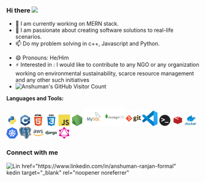  ### Hi there <img src="https://github.com/TheDudeThatCode/TheDudeThatCode/blob/master/Assets/Hi.gif" width="20px">&nbsp;

 - 🔭 I am currently working on MERN stack.
 - 🌱 I am passionate about creating software solutions to real-life scenarios.
 - 📫 Do my problem solving in c++, Javascript and Python.
 
<!-- ![Anshuman's GitHub stats](https://github-readme-stats.vercel.app/api?username=Anshumanformal&show_icons=true&count_private=true&theme=jolly&include_all_commits=true&hide_title=true)
<br />
[![Top Langs](https://github-readme-stats.vercel.app/api/top-langs/?username=Anshumanformal&layout=compact&theme=omni&card_width=445)](https://github.com/Anshumanformal)
<br > -->

<!--
**Anshumanformal/Anshumanformal** is a ✨ _special_ ✨ repository because its `README.md` (this file) appears on your GitHub profile.

Here are some ideas to get you started:

### - 🔭 I’m currently working on MEAN stack technology
### - 🌱 I’m currently learning React
- 👯 I’m looking to collaborate on Frontend/Backend projects
- 🤔 I’m looking for help with ReactJS/any Frontend stack
<!-- - 💬 Ask me about  -->
<!-- - 📫 How to reach me: ... -->
- 😄 Pronouns: He/Him
- ⚡ Interested in : I would like to contribute to any NGO or any organization working on environmental sustainability, scarce resource management and any other such initiatives 
- <img src="https://komarev.com/ghpvc/?username=Anshumanformal&color=green" alt="Anshuman's GitHub Visitor Count"/>

**Languages and Tools:**  

<code><img title="Python" height="30" src="https://raw.githubusercontent.com/github/explore/80688e429a7d4ef2fca1e82350fe8e3517d3494d/topics/python/python.png"></code>
<code><img title="C++" height="30" src="https://raw.githubusercontent.com/github/explore/80688e429a7d4ef2fca1e82350fe8e3517d3494d/topics/cpp/cpp.png"></code>
<code><img title="HTML" height="30" src="https://raw.githubusercontent.com/github/explore/80688e429a7d4ef2fca1e82350fe8e3517d3494d/topics/html/html.png"></code>
<code><img title="CSS" height="30" src="https://raw.githubusercontent.com/github/explore/5c058a388828bb5fde0bcafd4bc867b5bb3f26f3/topics/css/css.png"></code>
<code><img title="JavaScript" height="30" src="https://raw.githubusercontent.com/github/explore/80688e429a7d4ef2fca1e82350fe8e3517d3494d/topics/javascript/javascript.png"></code>
<code><img title="NodeJS" height="30" src="https://raw.githubusercontent.com/github/explore/80688e429a7d4ef2fca1e82350fe8e3517d3494d/topics/nodejs/nodejs.png"></code>
<code><img title="MySQL" height="50" src="https://raw.githubusercontent.com/github/explore/80688e429a7d4ef2fca1e82350fe8e3517d3494d/topics/mysql/mysql.png"></code>
<code><img title="MongoDB" height="50" src="https://raw.githubusercontent.com/github/explore/80688e429a7d4ef2fca1e82350fe8e3517d3494d/topics/mongodb/mongodb.png"></code>
<code><img title="Git" height="40" src="https://raw.githubusercontent.com/github/explore/80688e429a7d4ef2fca1e82350fe8e3517d3494d/topics/git/git.png"></code>
<code><img title="VSCode" height="40" src="https://raw.githubusercontent.com/github/explore/80688e429a7d4ef2fca1e82350fe8e3517d3494d/topics/visual-studio-code/visual-studio-code.png"></code>
<code><img title="Terminal" height="30" src="https://raw.githubusercontent.com/github/explore/80688e429a7d4ef2fca1e82350fe8e3517d3494d/topics/terminal/terminal.png"></code>
<code><img title="Redis" height="30" src="https://raw.githubusercontent.com/github/explore/80688e429a7d4ef2fca1e82350fe8e3517d3494d/topics/redis/redis.png"></code>
<code><img title="Docker" height="30" src="https://raw.githubusercontent.com/github/explore/80688e429a7d4ef2fca1e82350fe8e3517d3494d/topics/docker/docker.png"></code>
<code><img title="Kubernetes" height="30" src="https://raw.githubusercontent.com/github/explore/80688e429a7d4ef2fca1e82350fe8e3517d3494d/topics/kubernetes/kubernetes.png"></code>
<code><img title="PostgreSQL" height="30" src="https://raw.githubusercontent.com/github/explore/80688e429a7d4ef2fca1e82350fe8e3517d3494d/topics/postgresql/postgresql.png"></code>
<code><img title="AWS" height="30" src="https://raw.githubusercontent.com/github/explore/80688e429a7d4ef2fca1e82350fe8e3517d3494d/topics/aws/aws.png"></code>
<code><img title="Django" height="30" src="https://raw.githubusercontent.com/github/explore/80688e429a7d4ef2fca1e82350fe8e3517d3494d/topics/django/django.png"></code>
<code><img title="GraphQL" height="30" src="https://raw.githubusercontent.com/github/explore/80688e429a7d4ef2fca1e82350fe8e3517d3494d/topics/graphql/graphql.png"></code>

### Connect with me

<a>
 <img title="Linkedin" align="left" width="40px" src="https://img.icons8.com/fluent/48/000000/linkedin.png" /> 
 href="https://www.linkedin.com/in/anshuman-ranjan-formal" target="_blank" rel="noopener noreferrer"
</a> 
<!-- [<img title="Mail to Anshuman" align="left" width="40px" src="https://img.icons8.com/fluent/48/000000/gmail--v2.png" />](mailto:anshumanformal@gmail.com)
[<img title="Visit Anshuman's Portfolio" align="left" width="40px" src="https://img.icons8.com/fluency/50/000000/resume-website.png" />](https://anshuman-ranjan-portfolio.netlify.app/)
[<img title="Gitzilla: Here, you'll get to see various Github repos" align="left" width="40px" src="https://img.icons8.com/nolan/64/git.png" />](https://gitzilla.netlify.app/users/Anshumanformal)
[<img title="LinkTree profile" align="left" width="40px" src="https://img.icons8.com/color/50/000000/linktree.png" />](https://linktr.ee/anshuman_ranjan)
[<img title="AboutMe profile" align="left" width="40px" src="https://img.icons8.com/external-flaticons-flat-flat-icons/64/000000/external-software-developer-digital-nomading-relocation-flaticons-flat-flat-icons.png" />](https://about.me/anshumanranjan) -->


<!-- [![ReadMe Card](https://github-readme-stats.vercel.app/api/pin/?username=Anshumanformal&repo=NodeJS-and-JavaScript&theme=radical)](https://github.com/Anshumanformal/NodeJS-and-JavaScript)
[![ReadMe Card](https://github-readme-stats.vercel.app/api/pin/?username=Anshumanformal&repo=CPP&theme=radical)](https://github.com/Anshumanformal/CPP/tree/master)
<br >
[![ReadMe Card](https://github-readme-stats.vercel.app/api/pin/?username=Anshumanformal&repo=ecommerce-web-app&theme=radical)](https://github.com/Anshumanformal/ecommerce-web-app)
[![ReadMe Card](https://github-readme-stats.vercel.app/api/pin/?username=Anshumanformal&repo=NodeJS-and-JavaScript&theme=radical)](https://github.com/Anshumanformal/NodeJS-and-JavaScript/tree/main/NodeJS-and-JavaScript) -->
